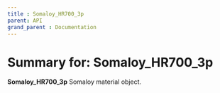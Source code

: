 ```yaml
---
title : Somaloy_HR700_3p
parent: API
grand_parent : Documentation
---
```

# Summary for: **Somaloy_HR700_3p**

**Somaloy_HR700_3p** Somaloy material object.

